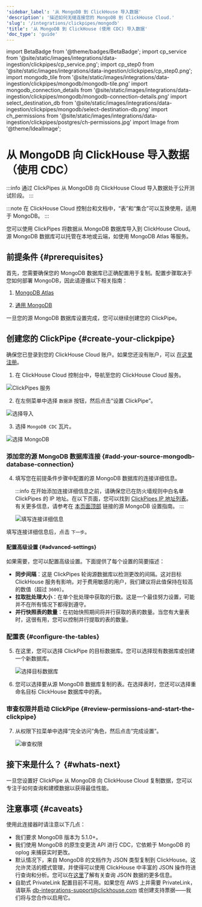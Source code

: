 ```yaml
---
'sidebar_label': '从 MongoDB 到 ClickHouse 导入数据'
'description': '描述如何无缝连接您的 MongoDB 到 ClickHouse Cloud.'
'slug': '/integrations/clickpipes/mongodb'
'title': '从 MongoDB 到 ClickHouse (使用 CDC) 导入数据'
'doc_type': 'guide'
---
```


import BetaBadge from '@theme/badges/BetaBadge';
import cp_service from '@site/static/images/integrations/data-ingestion/clickpipes/cp_service.png';
import cp_step0 from '@site/static/images/integrations/data-ingestion/clickpipes/cp_step0.png';
import mongodb_tile from '@site/static/images/integrations/data-ingestion/clickpipes/mongodb/mongodb-tile.png'
import mongodb_connection_details from '@site/static/images/integrations/data-ingestion/clickpipes/mongodb/mongodb-connection-details.png'
import select_destination_db from '@site/static/images/integrations/data-ingestion/clickpipes/mongodb/select-destination-db.png'
import ch_permissions from '@site/static/images/integrations/data-ingestion/clickpipes/postgres/ch-permissions.jpg'
import Image from '@theme/IdealImage';


# 从 MongoDB 向 ClickHouse 导入数据（使用 CDC）

<BetaBadge/>

:::info
通过 ClickPipes 从 MongoDB 向 ClickHouse Cloud 导入数据处于公开测试阶段。
:::

:::note
在 ClickHouse Cloud 控制台和文档中，“表”和“集合”可以互换使用，适用于 MongoDB。
:::

您可以使用 ClickPipes 将数据从 MongoDB 数据库导入到 ClickHouse Cloud。源 MongoDB 数据库可以托管在本地或云端，如使用 MongoDB Atlas 等服务。

## 前提条件 {#prerequisites}

首先，您需要确保您的 MongoDB 数据库已正确配置用于复制。配置步骤取决于您如何部署 MongoDB，因此请遵循以下相关指南：

1. [MongoDB Atlas](./mongodb/source/atlas)

2. [通用 MongoDB](./mongodb/source/generic)

一旦您的源 MongoDB 数据库设置完成，您可以继续创建您的 ClickPipe。

## 创建您的 ClickPipe {#create-your-clickpipe}

确保您已登录到您的 ClickHouse Cloud 账户。如果您还没有账户，可以 [在这里注册](https://cloud.clickhouse.com/)。

1. 在 ClickHouse Cloud 控制台中，导航至您的 ClickHouse Cloud 服务。

<Image img={cp_service} alt="ClickPipes 服务" size="lg" border/>

2. 在左侧菜单中选择 `数据源` 按钮，然后点击“设置 ClickPipe”。

<Image img={cp_step0} alt="选择导入" size="lg" border/>

3. 选择 `MongoDB CDC` 瓦片。

<Image img={mongodb_tile} alt="选择 MongoDB" size="lg" border/>

### 添加您的源 MongoDB 数据库连接 {#add-your-source-mongodb-database-connection}

4. 填写您在前提条件步骤中配置的源 MongoDB 数据库的连接详细信息。

   :::info
   在开始添加连接详细信息之前，请确保您已在防火墙规则中白名单 ClickPipes 的 IP 地址。在以下页面，您可以找到 [ClickPipes IP 地址列表](../index.md#list-of-static-ips)。
   有关更多信息，请参考在 [本页面顶部](#prerequisites) 链接的源 MongoDB 设置指南。
   :::

   <Image img={mongodb_connection_details} alt="填写连接详细信息" size="lg" border/>

填写连接详细信息后，点击 `下一步`。

#### 配置高级设置 {#advanced-settings}

如果需要，您可以配置高级设置。下面提供了每个设置的简要描述：

- **同步间隔**：这是 ClickPipes 轮询源数据库以检测更改的间隔。这对目标 ClickHouse 服务有影响，对于费用敏感的用户，我们建议将此值保持在较高的数值（超过 `3600`）。
- **拉取批处理大小**：在单个批处理中获取的行数。这是一个最佳努力设置，可能并不在所有情况下都得到遵守。
- **并行快照表的数量**：在初始快照期间将并行获取的表的数量。当您有大量表时，这很有用，您可以控制并行提取的表的数量。

### 配置表 {#configure-the-tables}

5. 在这里，您可以选择 ClickPipe 的目标数据库。您可以选择现有数据库或创建一个新数据库。

   <Image img={select_destination_db} alt="选择目标数据库" size="lg" border/>

6. 您可以选择要从源 MongoDB 数据库复制的表。在选择表时，您还可以选择重命名目标 ClickHouse 数据库中的表。

### 审查权限并启动 ClickPipe {#review-permissions-and-start-the-clickpipe}

7. 从权限下拉菜单中选择“完全访问”角色，然后点击“完成设置”。

   <Image img={ch_permissions} alt="审查权限" size="lg" border/>

## 接下来是什么？ {#whats-next}

一旦您设置好 ClickPipe 从 MongoDB 向 ClickHouse Cloud 复制数据，您可以专注于如何查询和建模数据以获得最佳性能。

## 注意事项 {#caveats}

使用此连接器时请注意以下几点：

- 我们要求 MongoDB 版本为 5.1.0+。
- 我们使用 MongoDB 的原生变更流 API 进行 CDC，它依赖于 MongoDB 的 oplog 来捕获实时更改。
- 默认情况下，来自 MongoDB 的文档作为 JSON 类型复制到 ClickHouse。这允许灵活的模式管理，并使得可以使用 ClickHouse 中丰富的 JSON 操作符进行查询和分析。您可以在[这里](https://clickhouse.com/docs/sql-reference/data-types/newjson)了解有关查询 JSON 数据的更多信息。
- 自助式 PrivateLink 配置目前不可用。如果您在 AWS 上并需要 PrivateLink，请联系 db-integrations-support@clickhouse.com 或创建支持票据——我们将与您合作以启用它。
